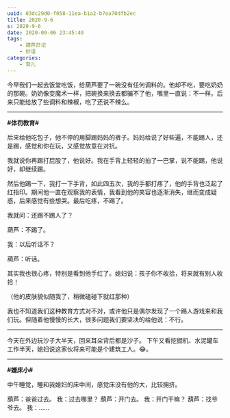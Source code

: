 ```yaml
---
uuid: 03dc29d0-f058-11ea-b1a2-b7ea70dfb2ec
title: 2020-9-6
s: 2020-9-6
date: 2020-09-06 23:45:40
tags:
	- 葫芦日记
	- 妙语
categories:
	- 育儿
---
```




今早我们一起去饭堂吃饭，给葫芦要了一碗没有任何调料的。他却不吃，要吃奶奶的那碗。奶奶像变魔术一样，把碗换来换去都骗不了他，嘴里一直说：不一样。后来只能给放了些调料和辣椒，吃了还说不辣么。

---



**\#体罚教育\#**

后来给他吃包子，他不停的用脚踢妈妈的裤子。妈妈给说了好些遍，不能踢人，还是踢，感觉和你在玩，又感觉故意在对抗。

我就说你再踢打屁股了，他说好。我在手背上轻轻的拍了一巴掌，说不能踢，他说好，却继续踢。

然后他踢一下，我打一下手背，如此四五次，我的手都打疼了，他的手背也泛起了红指印。期间他一直在观察我的表情，我看到他的笑容也逐渐消失，继而变成疑惑，后来感觉有些想哭。最后吃疼，不踢了。

我就问：还踢不踢人了？

葫芦：不踢了。

我：以后听话不？

葫芦：听话。

其实我也很心疼，特别是看到他手红了。媳妇说：孩子你不收拾，将来就有别人收拾！

（他的皮肤貌似随我了，稍微磕碰下就红那种）

我也不知道我们这种教育方式对不对，或许他只是偶尔发现了一个踢人游戏来和我们玩。但随着他慢慢的长大，很多问题我们要坚决的给他说：不行。

---



今天在外边玩沙子大半天，回来耳朵背后都是沙子。
下午又看挖掘机、水泥罐车工作半天，媳妇说这家伙将来可能是个建筑工人。😂。

---



**\#嫌床小\#**

中午睡觉，睡和我媳妇的床中间，感觉床没有他的大，比较拥挤。

葫芦：爸爸过去。
我：过去哪里？
葫芦：开门去。
我：开门干嘛？
葫芦：找爷爷去。
我：......

